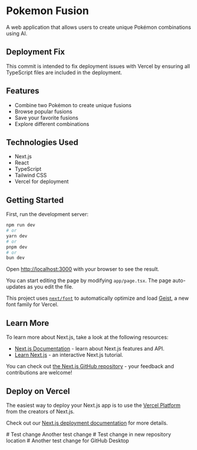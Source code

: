 # Pokemon Fusion

A web application that allows users to create unique Pokémon combinations using AI.

## Deployment Fix

This commit is intended to fix deployment issues with Vercel by ensuring all TypeScript files are included in the deployment.

## Features

- Combine two Pokémon to create unique fusions
- Browse popular fusions
- Save your favorite fusions
- Explore different combinations

## Technologies Used

- Next.js
- React
- TypeScript
- Tailwind CSS
- Vercel for deployment

## Getting Started

First, run the development server:

```bash
npm run dev
# or
yarn dev
# or
pnpm dev
# or
bun dev
```

Open [http://localhost:3000](http://localhost:3000) with your browser to see the result.

You can start editing the page by modifying `app/page.tsx`. The page auto-updates as you edit the file.

This project uses [`next/font`](https://nextjs.org/docs/app/building-your-application/optimizing/fonts) to automatically optimize and load [Geist](https://vercel.com/font), a new font family for Vercel.

## Learn More

To learn more about Next.js, take a look at the following resources:

- [Next.js Documentation](https://nextjs.org/docs) - learn about Next.js features and API.
- [Learn Next.js](https://nextjs.org/learn) - an interactive Next.js tutorial.

You can check out [the Next.js GitHub repository](https://github.com/vercel/next.js) - your feedback and contributions are welcome!

## Deploy on Vercel

The easiest way to deploy your Next.js app is to use the [Vercel Platform](https://vercel.com/new?utm_medium=default-template&filter=next.js&utm_source=create-next-app&utm_campaign=create-next-app-readme) from the creators of Next.js.

Check out our [Next.js deployment documentation](https://nextjs.org/docs/app/building-your-application/deploying) for more details.

#   T e s t   c h a n g e 
 
 A n o t h e r   t e s t   c h a n g e 
 
 #   T e s t   c h a n g e   i n   n e w   r e p o s i t o r y   l o c a t i o n 
 
 #   A n o t h e r   t e s t   c h a n g e   f o r   G i t H u b   D e s k t o p 
 
 